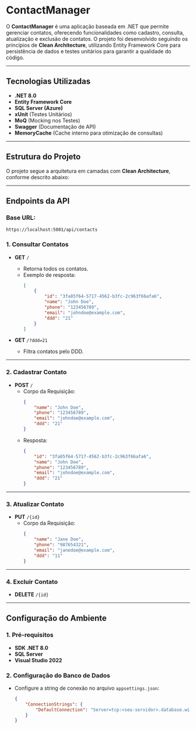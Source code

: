 # **ContactManager**

O **ContactManager** é uma aplicação baseada em .NET que permite gerenciar contatos, oferecendo funcionalidades como cadastro, consulta, atualização e exclusão de contatos. O projeto foi desenvolvido seguindo os princípios de **Clean Architecture**, utilizando Entity Framework Core para persistência de dados e testes unitários para garantir a qualidade do código.

---

## **Tecnologias Utilizadas**

- **.NET 8.0**
- **Entity Framework Core**
- **SQL Server (Azure)**
- **xUnit** (Testes Unitários)
- **MoQ** (Mocking nos Testes)
- **Swagger** (Documentação de API)
- **MemoryCache** (Cache interno para otimização de consultas)

-----

## **Estrutura do Projeto**

O projeto segue a arquitetura em camadas com **Clean Architecture**, conforme descrito abaixo:



---

## **Endpoints da API**

### **Base URL:** 
`https://localhost:5001/api/contacts`

### **1. Consultar Contatos**
- **GET** `/`
  - Retorna todos os contatos.
  - Exemplo de resposta:
    ```json
    [
        {
            "id": "3fa85f64-5717-4562-b3fc-2c963f66afa6",
            "name": "John Doe",
            "phone": "123456789",
            "email": "johndoe@example.com",
            "ddd": "21"
        }
    ]
    ```

- **GET** `/?ddd=21`
  - Filtra contatos pelo DDD.

---

### **2. Cadastrar Contato**
- **POST** `/`
  - Corpo da Requisição:
    ```json
    {
        "name": "John Doe",
        "phone": "123456789",
        "email": "johndoe@example.com",
        "ddd": "21"
    }
    ```
  - Resposta:
    ```json
    {
        "id": "3fa85f64-5717-4562-b3fc-2c963f66afa6",
        "name": "John Doe",
        "phone": "123456789",
        "email": "johndoe@example.com",
        "ddd": "21"
    }
    ```

---

### **3. Atualizar Contato**
- **PUT** `/{id}`
  - Corpo da Requisição:
    ```json
    {
        "name": "Jane Doe",
        "phone": "987654321",
        "email": "janedoe@example.com",
        "ddd": "11"
    }
    ```

---

### **4. Excluir Contato**
- **DELETE** `/{id}`

---

## **Configuração do Ambiente**

### **1. Pré-requisitos**
- **SDK .NET 8.0**
- **SQL Server**
- **Visual Studio 2022**

### **2. Configuração do Banco de Dados**
- Configure a string de conexão no arquivo `appsettings.json`:
  ```json
  {
      "ConnectionStrings": {
          "DefaultConnection": "Server=tcp:<seu-servidor>.database.windows.net,1433;Database=ContactManagerDB;User ID=<usuario>;Password=<senha>;Encrypt=True;"
      }
  }




